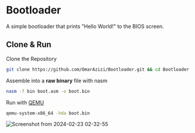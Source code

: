 # Bootloader
A simple bootloader that prints "Hello World!" to the BIOS screen.

## Clone & Run
Clone the Repository

```bash
git clone https://github.com/OmarAzizi/Bootloader.git && cd Bootloader
```
Assemble into a **raw binary** file with nasm

```bash
nasm -f bin boot.asm -o boot.bin
```

Run with [QEMU](https://www.qemu.org/)

```bash
qemu-system-x86_64 -hda boot.bin
```

![Screenshot from 2024-02-23 02-32-55](https://github.com/OmarAzizi/Bootloader/assets/110500643/cf40a31f-2383-4a30-bed0-f14bb7c25693)

